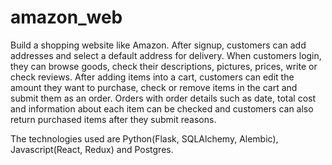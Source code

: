 # amazon_web
Build a shopping website like Amazon. 
After signup, customers can add addresses and select a default address for delivery. 
When customers login, they can browse goods, check their descriptions, pictures, prices, write or check reviews. 
After adding items into a cart, customers can edit the amount they want to purchase, check or remove items in the cart and submit them as an order. 
Orders with order details such as date, total cost and information about each item can be checked and customers can also return purchased items after they submit reasons. 

The technologies used are Python(Flask, SQLAlchemy, Alembic), Javascript(React, Redux) and Postgres.
